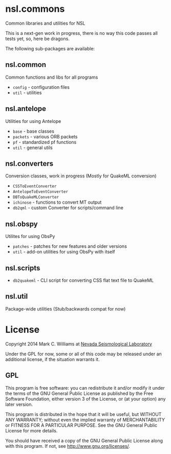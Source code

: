 nsl.commons
===========
Common libraries and utilities for NSL

This is a next-gen work in progress, there is no way this code passes
all tests yet, so, here be dragons.

The following sub-packages are available:

nsl.common
----------
Common functions and libs for all programs

* `config` - configuration files
* `util` - utilities

nsl.antelope
------------
Utilities for using Antelope

* `base` - base classes
* `packets` - various ORB packets
* `pf` - standardized pf functions
* `util` - general utils

nsl.converters
--------------
Conversion classes, work in progress (Mostly for QuakeML conversion)

* `CSSToEventConverter`
* `AntelopeToEventConverter`
* `DBToQuakeMLConverter`
* `ichinose` - functions to convert MT output
* `db2qml` - custom Converter for scripts/command line

nsl.obspy
---------
Utilites for using ObsPy

* `patches` - patches for new features and older versions
* `util` - add-on utilities for using ObsPy with itself

nsl.scripts
-----------
* `db2quakeml` - CLI script for converting CSS flat text file to QuakeML

nsl.util
--------
Package-wide utilities
(Stub/backwards compat for now)


License
=======
Copyright 2014 Mark C. Williams 
at [Nevada Seismological Laboratory](http://www.seismo.unr.edu/Faculty/29)

Under the GPL for now, some or all of this code may be released under
an additional license, if the situation warrants it.

GPL
---
This program is free software: you can redistribute it and/or modify
it under the terms of the GNU General Public License as published by
the Free Software Foundation, either version 3 of the License, or
(at your option) any later version.

This program is distributed in the hope that it will be useful,
but WITHOUT ANY WARRANTY; without even the implied warranty of
MERCHANTABILITY or FITNESS FOR A PARTICULAR PURPOSE.  See the
GNU General Public License for more details.

You should have received a copy of the GNU General Public License
along with this program.  If not, see <http://www.gnu.org/licenses/>.

